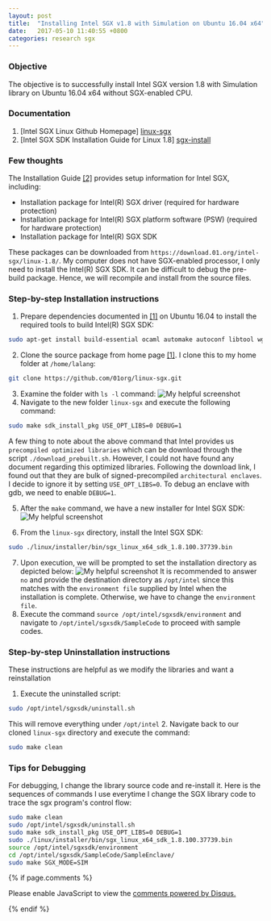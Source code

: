 ```yaml
---
layout: post
title:  "Installing Intel SGX v1.8 with Simulation on Ubuntu 16.04 x64"
date:   2017-05-10 11:40:55 +0800
categories: research sgx
---
```

### Objective
The objective is to successfully install Intel SGX version 1.8 with Simulation library on Ubuntu 16.04 x64 without SGX-enabled CPU.

### Documentation
1. [Intel SGX Linux Github Homepage] [linux-sgx]
2. [Intel SGX SDK Installation Guide for Linux 1.8] [sgx-install]


### Few thoughts
The Installation Guide [[2]][sgx-install] provides setup information for Intel SGX, including:
* Installation package for Intel(R) SGX driver (required for hardware protection)
* Installation package for Intel(R) SGX platform software (PSW) (required for hardware protection)
* Installation package for Intel(R) SGX SDK

These packages can be downloaded from `https://download.01.org/intel-sgx/linux-1.8/`. My computer does not have SGX-enabled processor, I only need to install the Intel(R) SGX SDK. It can be difficult to debug the pre-build package. Hence, we will recompile and install from the source files.
### Step-by-step Installation instructions

1. Prepare dependencies documented in [[1]][linux-sgx] on Ubuntu 16.04 to install the required tools to build Intel(R) SGX SDK:
```bash
sudo apt-get install build-essential ocaml automake autoconf libtool wget python
```
2. Clone the source package from home page [[1]][linux-sgx]. I clone this to my home folder at `/home/lalang`:
```bash
git clone https://github.com/01org/linux-sgx.git
```
3. Examine the folder with `ls -l` command:
![My helpful screenshot]({{site.url}}/images/ls.png)
4. Navigate to the new folder `linux-sgx` and execute the following command:
```bash
sudo make sdk_install_pkg USE_OPT_LIBS=0 DEBUG=1
```
A few thing to note about the above command that Intel provides us `precompiled optimized libraries` which can be download through the script `./download_prebuilt.sh`. However, I could not have found any document regarding this optimized libraries. Following the download link, I found out that they are bulk of signed-precompiled `architectural enclaves`. I decide to ignore it by setting `USE_OPT_LIBS=0`. To debug an enclave with gdb, we need to enable `DEBUG=1`.

5. After the `make` command, we have a new installer for Intel SGX SDK:
![My helpful screenshot]({{site.url}}/images/installer.png)

6. From the `linux-sgx` directory, install the Intel SGX SDK:
```bash
sudo ./linux/installer/bin/sgx_linux_x64_sdk_1.8.100.37739.bin
```
7. Upon execution, we will be prompted to set the installation directory as depicted below:
![My helpful screenshot]({{site.url}}/images/complete.png)
It is recommended to answer `no` and provide the destination directory as `/opt/intel` since this matches with the `environment file` supplied by Intel when the installation is complete. Otherwise, we have to change the `environment file`.
8. Execute the command ```source /opt/intel/sgxsdk/environment``` and navigate to `/opt/intel/sgxsdk/SampleCode` to proceed with sample codes.

### Step-by-step Uninstallation instructions
These instructions are helpful as we modify the libraries and want a reinstallation
1. Execute the uninstalled script:
```bash
sudo /opt/intel/sgxsdk/uninstall.sh
```
This will remove everything under `/opt/intel`
2. Navigate back to our cloned `linux-sgx` directory and execute the command:
```bash
sudo make clean
```

### Tips for Debugging
For debugging, I change the library source code and re-install it. Here is the sequences of commands I use everytime I change the SGX library code to trace the sgx program's control flow:
```bash
sudo make clean
sudo /opt/intel/sgxsdk/uninstall.sh
sudo make sdk_install_pkg USE_OPT_LIBS=0 DEBUG=1
sudo ./linux/installer/bin/sgx_linux_x64_sdk_1.8.100.37739.bin
source /opt/intel/sgxsdk/environment
cd /opt/intel/sgxsdk/SampleCode/SampleEnclave/
sudo make SGX_MODE=SIM
```
[linux-sgx]:https://github.com/01org/linux-sgx
[sgx-install]:https://download.01.org/intel-sgx/linux-1.8/docs/Intel_SGX_SDK_Installation_Guide_Linux_1.8_Open_Source.pdf


{% if page.comments %} 

<div id="sgx-install"></div>
<script>

/**
*  RECOMMENDED CONFIGURATION VARIABLES: EDIT AND UNCOMMENT THE SECTION BELOW TO INSERT DYNAMIC VALUES FROM YOUR PLATFORM OR CMS.
*  LEARN WHY DEFINING THESE VARIABLES IS IMPORTANT: https://disqus.com/admin/universalcode/#configuration-variables*/
/*
var disqus_config = function () {
this.page.url = PAGE_URL;  // Replace PAGE_URL with your page's canonical URL variable
this.page.identifier = PAGE_IDENTIFIER; // Replace PAGE_IDENTIFIER with your page's unique identifier variable
};
*/
(function() { // DON'T EDIT BELOW THIS LINE
var d = document, s = d.createElement('script');
s.src = 'https://sgx-install.disqus.com/embed.js';
s.setAttribute('data-timestamp', +new Date());
(d.head || d.body).appendChild(s);
})();
</script>
<noscript>Please enable JavaScript to view the <a href="https://disqus.com/?ref_noscript">comments powered by Disqus.</a></noscript>
                            

{% endif %}  